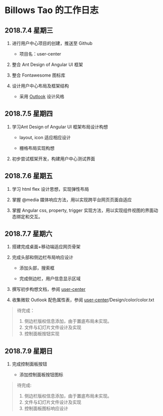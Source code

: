 # Billows Tao 的工作日志

## 2018.7.4 星期三

1. 进行用户中心项目的创建，推送至 Github

    + 项目名：user-center

1. 整合 Ant Design of Angular UI 框架

1. 整合 Fontawesome 图标库

1. 设计用户中心布局及框架结构

    + 采用 [Outlook](https://outlook.live.com/) 设计风格

## 2018.7.5 星期四

1. 学习Ant Design of Angular UI 框架布局设计构想

    + layout, icon 适应相应设计

    + 栅格布局实现构想

1.  初步尝试框架开发，构建用户中心测试界面

## 2018.7.6 星期五

1. 学习 html flex 设计思想，实现弹性布局

1. 掌握 @media 媒体响应方法，用以实现跨平台网页页面自适应

1. 掌握 Angular css, property, trigger 实现方法，用以实现组件视图的界面动态绑定和交互。

## 2018.7.7 星期六

1. 搭建完成桌面+移动端适应网页骨架

1. 完成头部和侧边栏布局响应设计

    + 添加头部，搜索框

    + 完成侧边栏，用户信息显示区域

1. 撰写初步构想文档，参阅 [user-center](https://github.com/Not-Found-404/user-center)

1. 收集微软 Outlook 配色属性表，参阅 [user-center](https://github.com/Not-Found-404/user-center)/Design/color/color.txt

> 待完成：
> 1. 侧边栏版权信息添加，由于置底布局未实现。
> 1. 文件与幻灯片文件设计及实现
> 1. 控制面板按钮实现 

## 2018.7.9 星期日

1. 完成控制面板按钮

    + 添加控制面板按钮图标

> 待完成:
> 1. 侧边栏版权信息添加，由于置底布局未实现。
> 1. 文件与幻灯片文件设计及实现
> 1. 控制面板图标响应设计